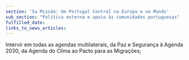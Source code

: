 ```yaml
---
section: '5a Missão: Um Portugal Central na Europa e no Mundo'
sub_section: "Política externa e apoio às comunidades portuguesas"
fulfilled_date:
links_to_news_articles:
---
```


Intervir em todas as agendas multilaterais, da Paz e Segurança à Agenda 2030, da Agenda do Clima ao Pacto para as Migrações;